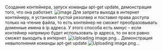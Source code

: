 Создание контейнера, запуск команды apt-get update, демонстрация того, что она работает.
![image](https://github.com/user-attachments/assets/632df67e-162e-40c6-ad11-2f99eb8b7250)
Для запрета выхода в интернет контейнеру, я установил пустой резолвер и поставил права доступа только на чтение файла, то есть контейнер не сможет преобразовывать доменные имена в ip адреса. У этого способа есть минус – если контейнер напрямую будет использовать ip адреса, то он все равно сможет выходить в интернет. 
![Uploading image.png…]()
Демонстрация невыполнения команды apt-get update
![Uploading image.png…]()


